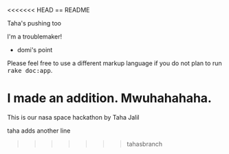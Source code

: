 <<<<<<< HEAD
== README


Taha's pushing too

I'm a troublemaker!

* domi's point

Please feel free to use a different markup language if you do not plan to run
<tt>rake doc:app</tt>.

I made an addition. Mwuhahahaha.
=======
This is our nasa space hackathon by Taha Jalil

taha adds another line
>>>>>>> tahasbranch
